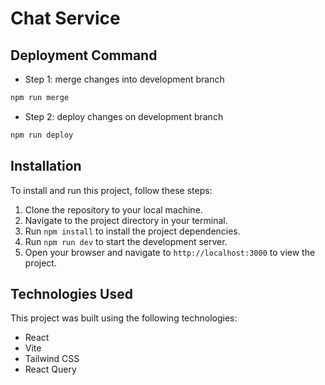 # Chat Service
## Deployment Command

- Step 1: merge changes into development branch
```bash
npm run merge
```
- Step 2: deploy changes on development branch
```bash
npm run deploy
```

## Installation

To install and run this project, follow these steps:

1. Clone the repository to your local machine.
2. Navigate to the project directory in your terminal.
3. Run `npm install` to install the project dependencies.
4. Run `npm run dev` to start the development server.
5. Open your browser and navigate to `http://localhost:3000` to view the project.

## Technologies Used

This project was built using the following technologies:

- React
- Vite
- Tailwind CSS
- React Query
